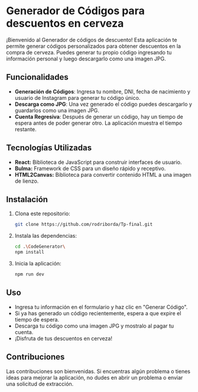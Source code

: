 # Generador de Códigos para descuentos en cerveza

¡Bienvenido al Generador de códigos de descuento! Esta aplicación te permite generar códigos personalizados para obtener descuentos en la compra de cerveza. Puedes generar tu propio código ingresando tu información personal y luego descargarlo como una imagen JPG.

## Funcionalidades

- **Generación de Códigos**: Ingresa tu nombre, DNI, fecha de nacimiento y usuario de Instagram para generar tu código único.
- **Descarga como JPG**: Una vez generado el código puedes descargarlo y guardarlos como una imagen JPG.
- **Cuenta Regresiva**: Después de generar un código, hay un tiempo de espera antes de poder generar otro. La aplicación muestra el tiempo restante.

## Tecnologías Utilizadas

- **React:** Biblioteca de JavaScript para construir interfaces de usuario.
- **Bulma:** Framework de CSS para un diseño rápido y receptivo.
- **HTML2Canvas:** Biblioteca para convertir contenido HTML a una imagen de lienzo.

## Instalación

1. Clona este repositorio:

    ```bash
    git clone https://github.com/rodriborda/Tp-final.git
    ```
2. Instala las dependencias:
    ```bash
    cd .\CodeGenerator\
    npm install
    ```
3. Inicia la aplicación:
    ```bash
    npm run dev
    ``` 
## Uso
- Ingresa tu información en el formulario y haz clic en "Generar Código".
- Si ya has generado un código recientemente, espera a que expire el tiempo de espera.
- Descarga tu código como una imagen JPG y mostralo al pagar tu cuenta.
- ¡Disfruta de tus descuentos en cerveza!

## Contribuciones
Las contribuciones son bienvenidas. Si encuentras algún problema o tienes ideas para mejorar la aplicación, no dudes en abrir un problema o enviar una solicitud de extracción.